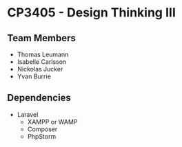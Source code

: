 # CP3405 - Design Thinking III

## Team Members
- Thomas Leumann
- Isabelle Carlsson
- Nickolas Jucker
- Yvan Burrie

## Dependencies
- Laravel
  - XAMPP or WAMP
  - Composer
  - PhpStorm

